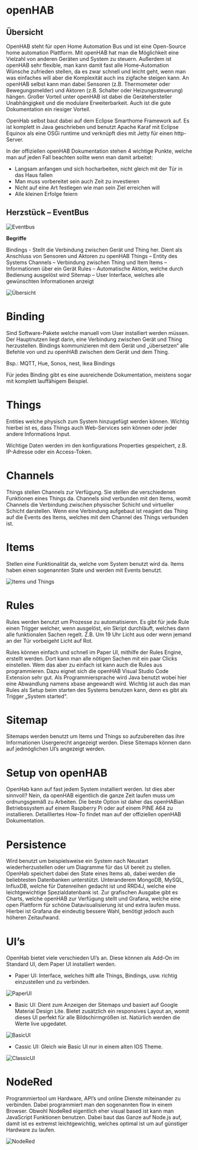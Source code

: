 # openHAB

## Übersicht

OpenHAB steht für open Home Automation Bus und ist eine Open-Source home automation Plattform. Mit openHAB hat man die Möglichkeit eine Vielzahl von anderen Geräten und System zu steuern. Außerdem ist openHAB sehr flexible, man kann damit fast alle Home-Automation Wünsche zufrieden stellen, da es zwar schnell und leicht geht, wenn man was einfaches will aber die Komplexität auch ins zigfache steigen kann. An openHAB selbst kann man dabei Sensoren (z.B. Thermometer oder Bewegungsmelder) und Aktoren (z.B. Schalter oder Heizungssteuerung) hängen. Großer Vorteil unter openHAB ist dabei die Gerätehersteller Unabhängigkeit und die modulare Erweiterbarkeit. Auch ist die gute Dokumentation ein riesiger Vorteil.

OpenHab selbst baut dabei auf dem Eclipse Smarthome Framework auf. Es ist komplett in Java geschrieben und benutzt Apache Karaf mit Eclipse Equinox als eine OSGi runtime und verknüpft dies mit Jetty für einen http-Server.



In der offiziellen openHAB Dokumentation stehen 4 wichtige Punkte, welche man auf jeden Fall beachten sollte wenn man damit arbeitet:

- Langsam anfangen und sich hocharbeiten, nicht gleich mit der Tür in das Haus fallen
- Man muss vorbereitet sein auch Zeit zu investieren
- Nicht auf eine Art festlegen wie man sein Ziel erreichen will
- Alle kleinen Erfolge feiern

## Herzstück – EventBus
![Eventbus](/images/eventbus.png)
 

**Begriffe**

Bindings - Stellt die Verbindung zwischen Gerät und Thing her. Dient als Anschluss von Sensoren und Aktoren zu openHAB
Things – Entity des Systems
Channels – Verbindung zwischen Thing und Item
Items – Informationen über ein Gerät
Rules – Automatische Aktion, welche durch Bedienung ausgelöst wird
Sitemap – User Interface, welches alle gewünschten Informationen anzeigt

![Übersicht](/images/übersicht.png)


# Binding

Sind Software-Pakete welche manuell vom User installiert werden müssen. Der Hauptnutzen liegt darin, eine Verbindung zwischen Gerät und Thing herzustellen. Bindings kommunizieren mit dem Gerät und „übersetzen“ alle Befehle von und zu openHAB zwischen dem Gerät und dem Thing.

Bsp.: MQTT, Hue, Sonos, nest, Ikea Bindings

Für jedes Binding gibt es eine ausreichende Dokumentation, meistens sogar mit komplett lauffähigem Beispiel.

# Things

Entities welche physisch zum System hinzugefügt werden können. Wichtig hierbei ist es, dass Things auch Web-Services sein können oder jeder andere Informations Input.

Wichtige Daten werden im den konfigurations Properties gespeichert, z.B. IP-Adresse oder ein Access-Token.

# Channels

Things stellen Channels zur Verfügung. Sie stellen die verschiedenen Funktionen eines Things da. Channels sind verbunden mit den Items, womit Channels die Verbindung zwischen physischer Schicht und virtueller Schicht darstellen. Wenn eine Verbindung aufgebaut ist reagiert das Thing auf die Events des Items, welches mit dem Channel des Things verbunden ist.

# Items

Stellen eine Funktionalität da, welche vom System benutzt wird da. Items haben einen sogenannten State und werden mit Events benutzt.

![Items und Things](/images/thing.png)
# Rules

Rules werden benutzt um Prozesse zu automatisieren. Es gibt für jede Rule einen Trigger welcher, wenn ausgelöst, ein Skript durchläuft, welches dann alle funktionalen Sachen regelt. Z.B. Um 19 Uhr Licht aus oder wenn jemand an der Tür vorbeigeht Licht auf Rot.

Rules können einfach und schnell im Paper UI, mithilfe der Rules Engine, erstellt werden. Dort kann man alle nötigen Sachen mit ein paar Clicks einstellen. Wem das aber zu einfach ist kann auch die Rules aus programmieren. Dazu eignet sich die openHAB Visual Studio Code Extension sehr gut. Als Programmiersprache wird Java benutzt wobei hier eine Abwandlung namens xbase angewandt wird. Wichtig ist auch das man Rules als Setup beim starten des Systems benutzen kann, denn es gibt als Trigger „System started“.

# Sitemap

Sitemaps werden benutzt um Items und Things so aufzubereiten das ihre Informationen Usergerecht angezeigt werden. Diese Sitemaps können dann auf jedmöglichen UI’s angezeigt werden.  

# Setup von openHAB

OpenHab kann auf fast jedem System installiert werden. Ist dies aber sinnvoll? Nein, da openHAB eigentlich die ganze Zeit laufen muss um ordnungsgemäß zu Arbeiten. Die beste Option ist daher das openHABian Betriebssystem auf einem Raspberry Pi oder auf einem PINE A64 zu installieren. Detailliertes How-To findet man auf der offiziellen openHAB Dokumentation.

# Persistence

Wird benutzt um beispielsweise ein System nach Neustart wiederherzustellen oder um Diagramme für das UI bereit zu stellen. OpenHab speichert dabei den State eines Items ab, dabei werden die beliebtesten Datenbanken unterstützt. Unteranderem MongoDB, MySQL, InfluxDB, welche für Datenreihen gedacht ist und RRD4J, welche eine leichtgewichtige Spezialdatenbank ist. Zur grafischen Ausgabe gibt es Charts, welche openHAB zur Verfügung stellt und Grafana, welche eine open Plattform für schöne Datavisualisierung ist und extra laufen muss. Hierbei ist Grafana die eindeutig bessere Wahl, benötigt jedoch auch höheren Zeitaufwand.

# UI’s

OpenHab bietet viele verschieden UI’s an. Diese können als Add-On im Standard UI, dem Paper UI installiert werden.

- Paper UI: Interface, welches hilft alle Things, Bindings, usw. richtig einzustellen und zu verbinden.

![PaperUI](/images/paperUI.png)

- Basic UI: Dient zum Anzeigen der Sitemaps und basiert auf Google Material Design Lite. Bietet zusätzlich ein responsives Layout an, womit dieses UI perfekt für alle Bildschirmgrößen ist. Natürlich werden die Werte live upgedatet.


![BasicUI](/images/basicUI.png)

- Cassic UI: Gleich wie Basic UI nur in einem alten IOS Theme.  


![ClassicUI](/images/classicUI.png)

# NodeRed

Programmiertool um Hardware, API’s und online Dienste miteinander zu verbinden. Dabei programmiert man den sogenannten flow in einem Browser. Obwohl NodeRed eigentlich eher visual based ist kann man JavaScript Funktionen benutzen. Dabei baut das Ganze auf Node.js auf, damit ist es extremst leichtgewichtig, welches optimal ist um auf günstiger Hardware zu laufen.  

![NodeRed](/images/nodered.png)
